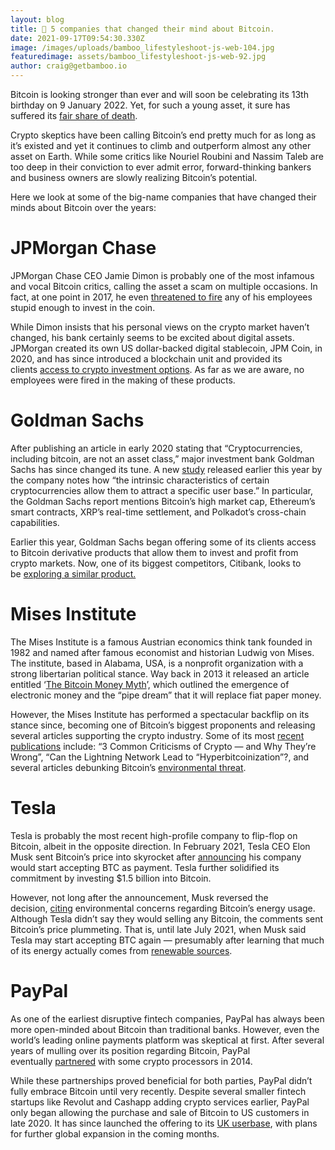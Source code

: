 ```yaml
---
layout: blog
title: 🤔 5 companies that changed their mind about Bitcoin.
date: 2021-09-17T09:54:30.330Z
image: /images/uploads/bamboo_lifestyleshoot-js-web-104.jpg
featuredimage: assets/bamboo_lifestyleshoot-js-web-92.jpg
author: craig@getbamboo.io
---
```

Bitcoin is looking stronger than ever and will soon be celebrating its 13th birthday on 9 January 2022. Yet, for such a young asset, it sure has suffered its [fair share of death](https://99bitcoins.com/bitcoin-obituaries/).

Crypto skeptics have been calling Bitcoin’s end pretty much for as long as it’s existed and yet it continues to climb and outperform almost any other asset on Earth. While some critics like Nouriel Roubini and Nassim Taleb are too deep in their conviction to ever admit error, forward-thinking bankers and business owners are slowly realizing Bitcoin’s potential.

Here we look at some of the big-name companies that have changed their minds about Bitcoin over the years:

# JPMorgan Chase

JPMorgan Chase CEO Jamie Dimon is probably one of the most infamous and vocal Bitcoin critics, calling the asset a scam on multiple occasions. In fact, at one point in 2017, he even [threatened to fire](https://www.afr.com/companies/financial-services/jamie-dimon-would-fire-any-employee-trading-bitcoin-for-being-stupid-20170913-gyg7n0) any of his employees stupid enough to invest in the coin.

While Dimon insists that his personal views on the crypto market haven’t changed, his bank certainly seems to be excited about digital assets. JPMorgan created its own US dollar-backed digital stablecoin, JPM Coin, in 2020, and has since introduced a blockchain unit and provided its clients [access to crypto investment options](https://www.entrepreneur.com/article/379597). As far as we are aware, no employees were fired in the making of these products.

# Goldman Sachs

After publishing an article in early 2020 stating that “Cryptocurrencies, including bitcoin, are not an asset class,” major investment bank Goldman Sachs has since changed its tune. A new [study](https://www.goldmansachs.com/insights/pages/crypto-a-new-asset-class.html) released earlier this year by the company notes how “the intrinsic characteristics of certain cryptocurrencies allow them to attract a specific user base.” In particular, the Goldman Sachs report mentions Bitcoin’s high market cap, Ethereum’s smart contracts, XRP’s real-time settlement, and Polkadot’s cross-chain capabilities.

Earlier this year, Goldman Sachs began offering some of its clients access to Bitcoin derivative products that allow them to invest and profit from crypto markets. Now, one of its biggest competitors, Citibank, looks to be [exploring a similar product.](https://markets.businessinsider.com/news/currencies/citigroup-bank-crypto-bitcoin-futures-ethereum-goldman-sachs-cme-derivatives-2021-08)

# Mises Institute

The Mises Institute is a famous Austrian economics think tank founded in 1982 and named after famous economist and historian Ludwig von Mises. The institute, based in Alabama, USA, is a nonprofit organization with a strong libertarian political stance. Way back in 2013 it released an article entitled ‘[The Bitcoin Money Myth](https://mises.org/library/bitcoin-money-myth)’, which outlined the emergence of electronic money and the “pipe dream” that it will replace fiat paper money.

However, the Mises Institute has performed a spectacular backflip on its stance since, becoming one of Bitcoin’s biggest proponents and releasing several articles supporting the crypto industry. Some of its most [recent publications](https://mises.org/topics/bitcoin) include: “3 Common Criticisms of Crypto — and Why They’re Wrong”, “Can the Lightning Network Lead to “Hyperbitcoinization”?, and several articles debunking Bitcoin’s [environmental threat](https://mises.org/wire/critics-claim-bitcoin-threat-environment-theyre-wrong).

# Tesla

Tesla is probably the most recent high-profile company to flip-flop on Bitcoin, albeit in the opposite direction. In February 2021, Tesla CEO Elon Musk sent Bitcoin’s price into skyrocket after [announcing](https://www.cnbc.com/2021/02/08/tesla-buys-1point5-billion-in-bitcoin.html) his company would start accepting BTC as payment. Tesla further solidified its commitment by investing $1.5 billion into Bitcoin.

However, not long after the announcement, Musk reversed the decision, [citing](https://twitter.com/elonmusk/status/1392602041025843203) environmental concerns regarding Bitcoin’s energy usage. Although Tesla didn’t say they would selling any Bitcoin, the comments sent Bitcoin’s price plummeting. That is, until late July 2021, when Musk said Tesla may start accepting BTC again — presumably after learning that much of its energy actually comes from [renewable sources](https://www.forbes.com/sites/greatspeculations/2021/07/06/bitcoin-mining-uses-a-higher-mix-of-sustainable-energy-than-any-major-country-or-industry/).

# PayPal

As one of the earliest disruptive fintech companies, PayPal has always been more open-minded about Bitcoin than traditional banks. However, even the world’s leading online payments platform was skeptical at first. After several years of mulling over its position regarding Bitcoin, PayPal eventually [partnered](https://www.forbes.com/sites/ryanmac/2014/09/23/paypal-takes-small-step-toward-bitcoin-partners-with-cryptocurrency-processors/) with some crypto processors in 2014.

While these partnerships proved beneficial for both parties, PayPal didn’t fully embrace Bitcoin until very recently. Despite several smaller fintech startups like Revolut and Cashapp adding crypto services earlier, PayPal only began allowing the purchase and sale of Bitcoin to US customers in late 2020. It has since launched the offering to its [UK userbase](https://finance.yahoo.com/news/bitcoin-price-august-23-paypal-crypto-products-uk-074306137.html), with plans for further global expansion in the coming months.